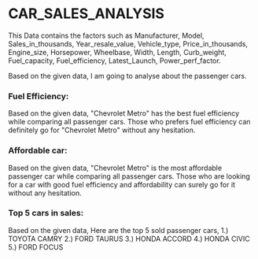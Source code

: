 # CAR_SALES_ANALYSIS

This Data contains the factors such as Manufacturer, Model, Sales_in_thousands, Year_resale_value, Vehicle_type, Price_in_thousands, Engine_size, Horsepower, Wheelbase, Width, Length, Curb_weight, Fuel_capacity, Fuel_efficiency, Latest_Launch, Power_perf_factor.

Based on the given data, I am going to analyse about the passenger cars.

### Fuel Efficiency:
Based on the given data, "Chevrolet Metro" has the best fuel efficiency while comparing all passenger cars.
Those who prefers fuel efficiency can definitely go for "Chevrolet Metro" without any hesitation.

### Affordable car:
Based on the given data, "Chevrolet Metro" is the most affordable passenger car while comparing all passenger cars.
Those who are looking for a car with good fuel efficiency and affordability can surely go for it without any hesitation.

### Top 5 cars in sales:
Based on the given data,
Here are the top 5 sold passenger cars,
                   1.) TOYOTA CAMRY 
                   2.) FORD TAURUS
                   3.) HONDA ACCORD
                   4.) HONDA CIVIC
                   5.) FORD FOCUS 

